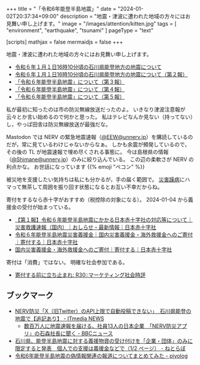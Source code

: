 +++
title = "「令和6年能登半島地震」"
date =  "2024-01-02T20:37:34+09:00"
description = "地震・津波に遭われた地域の方々にはお見舞い申し上げます。"
image = "/images/attention/kitten.jpg"
tags = [ "environment", "earthquake", "tsunami" ]
pageType = "text"

[scripts]
  mathjax = false
  mermaidjs = false
+++

地震・津波に遭われた地域の方々にはお見舞い申し上げます。

- [令和６年１月１日16時10分頃の石川県能登地方の地震について](https://www.jma.go.jp/jma/press/2401/01a/202401011810.html)
- [令和６年１月１日16時10分頃の石川県能登地方の地震について（第２報）](https://www.jma.go.jp/jma/press/2401/01b/202401011810_2.html)
- [「令和６年能登半島地震」について（第３報）](https://www.jma.go.jp/jma/press/2401/01c/202401012130.html)
- [「令和６年能登半島地震」について（第４報）](https://www.jma.go.jp/jma/press/2401/02b/202401020145.html)
- [「令和６年能登半島地震」について（第５報）](https://www.jma.go.jp/jma/press/2401/02c/202401021015.html)

私が最初に知ったのは市の防災無線放送だったのよ。
いきなり津波注意報が云々とか言い始めるので何かと思った。
私はテレビなんか見ない（持ってない）し，やっぱ田舎は防災無線放送が最強だな。

Mastodon では NERV の緊急地震速報（[@EEW@unnerv.jp](https://unnerv.jp/@EEW)）を購読しているのだが，常に見ているわけじゃないからなぁ。
しかも余震が頻発しているので，その後の TL が地震速報で埋め尽くされる事態に。
今は島根県の情報（[@Shimane@unnerv.jp](https://unnerv.jp/@Shimane)）のみに絞り込んでいる。
この辺の柔軟さが NERV の利点かな。
お世話になっています {{% emoji "ペコン" %}}

被災地を支援したい気持ちは私にも分かるが，手の届く範囲で。
[災害躁病](https://baldanders.info/blog/000513/ "震災お見舞い申し上げます")にハマって無茶して周囲を振り回す状態になるとお互い不幸だからね。

寄付をするなら赤十字がおすすめ（税控除の対象になる）。
2024-01-04 から義援金の受付が始まっている。

- [【第１報】令和６年能登半島地震にかかる日本赤十字社の対応等について｜災害救護速報（国内）｜おしらせ・最新情報｜日本赤十字社](https://www.jrc.or.jp/domestic_rescue/2024notoearthquake.html)
- [令和６年能登半島地震災害義援金｜国内災害義援金・海外救援金へのご寄付｜寄付する｜日本赤十字社](https://www.jrc.or.jp/contribute/help/20240104/)
- [国内災害義援金・海外救援金へのご寄付｜寄付する｜日本赤十字社](https://www.jrc.or.jp/contribute/help/)

寄付は「消費」ではない。
明確な社会参加である。

- [寄付する前に立ち止まれ: R30::マーケティング社会時評](http://shinta.tea-nifty.com/nikki/2005/01/donation.html)

## ブックマーク

- [NERV防災「X（旧Twitter）のAPI上限で自動投稿できない」　石川県能登の地震で【追記あり】 - ITmedia NEWS](https://www.itmedia.co.jp/news/articles/2401/01/news051.html)
  - [数百万人に地震速報を届ける、社員13人の日本企業　「NERV防災アプリ」の石森社長に聞く - BBCニュース](https://www.bbc.com/japanese/features-and-analysis-67900433)
- [石川県、能登半島地震に対する義援物資の受け付けを「企業・団体」のみに限定すると発表　個人での支援は義援金などで（1/2 ページ） - ねとらぼ](https://nlab.itmedia.co.jp/nl/articles/2401/04/news034.html)
- [令和6年能登半島地震の偽情報関連の報道についてまとめてみた - piyolog](https://piyolog.hatenadiary.jp/entry/2024/01/06/020106)
